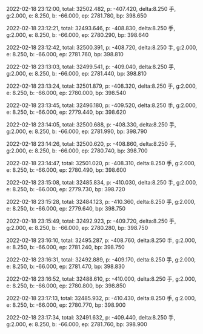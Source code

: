 2022-02-18 23:12:00, total: 32502.482, p: -407.420, delta:8.250 手, g:2.000, e: 8.250, b: -66.000, ep: 2781.780, bp: 398.650

2022-02-18 23:12:21, total: 32493.646, p: -408.830, delta:8.250 手, g:2.000, e: 8.250, b: -66.000, ep: 2780.290, bp: 398.640

2022-02-18 23:12:42, total: 32500.391, p: -408.720, delta:8.250 手, g:2.000, e: 8.250, b: -66.000, ep: 2781.760, bp: 398.810

2022-02-18 23:13:03, total: 32499.541, p: -409.040, delta:8.250 手, g:2.000, e: 8.250, b: -66.000, ep: 2781.440, bp: 398.810

2022-02-18 23:13:24, total: 32501.879, p: -408.320, delta:8.250 手, g:2.000, e: 8.250, b: -66.000, ep: 2780.000, bp: 398.540

2022-02-18 23:13:45, total: 32496.180, p: -409.520, delta:8.250 手, g:2.000, e: 8.250, b: -66.000, ep: 2779.440, bp: 398.620

2022-02-18 23:14:05, total: 32500.688, p: -408.330, delta:8.250 手, g:2.000, e: 8.250, b: -66.000, ep: 2781.990, bp: 398.790

2022-02-18 23:14:26, total: 32500.620, p: -408.860, delta:8.250 手, g:2.000, e: 8.250, b: -66.000, ep: 2780.740, bp: 398.700

2022-02-18 23:14:47, total: 32501.020, p: -408.310, delta:8.250 手, g:2.000, e: 8.250, b: -66.000, ep: 2780.490, bp: 398.600

2022-02-18 23:15:08, total: 32485.834, p: -410.030, delta:8.250 手, g:2.000, e: 8.250, b: -66.000, ep: 2779.730, bp: 398.720

2022-02-18 23:15:28, total: 32484.123, p: -410.360, delta:8.250 手, g:2.000, e: 8.250, b: -66.000, ep: 2779.640, bp: 398.750

2022-02-18 23:15:49, total: 32492.923, p: -409.720, delta:8.250 手, g:2.000, e: 8.250, b: -66.000, ep: 2780.280, bp: 398.750

2022-02-18 23:16:10, total: 32495.287, p: -408.760, delta:8.250 手, g:2.000, e: 8.250, b: -66.000, ep: 2781.240, bp: 398.750

2022-02-18 23:16:31, total: 32492.889, p: -409.170, delta:8.250 手, g:2.000, e: 8.250, b: -66.000, ep: 2781.470, bp: 398.830

2022-02-18 23:16:52, total: 32488.610, p: -410.000, delta:8.250 手, g:2.000, e: 8.250, b: -66.000, ep: 2780.800, bp: 398.850

2022-02-18 23:17:13, total: 32485.932, p: -410.430, delta:8.250 手, g:2.000, e: 8.250, b: -66.000, ep: 2780.770, bp: 398.900

2022-02-18 23:17:34, total: 32491.632, p: -409.440, delta:8.250 手, g:2.000, e: 8.250, b: -66.000, ep: 2781.760, bp: 398.900